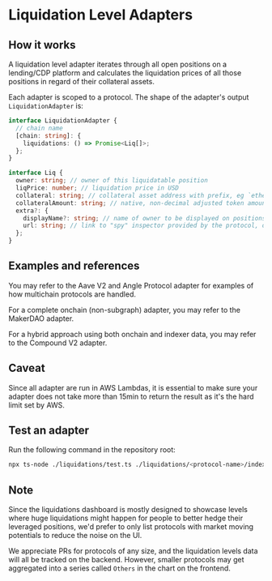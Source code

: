 # Liquidation Level Adapters

## How it works

A liquidation level adapter iterates through all open positions on a lending/CDP platform and calculates the liquidation prices of all those positions in regard of their collateral assets.

Each adapter is scoped to a protocol. The shape of the adapter's output `LiquidationAdapter` is:

```typescript
interface LiquidationAdapter {
  // chain name
  [chain: string]: {
    liquidations: () => Promise<Liq[]>;
  };
}

interface Liq {
  owner: string; // owner of this liquidatable position
  liqPrice: number; // liquidation price in USD
  collateral: string; // collateral asset address with prefix, eg `ethereum:0xC02aaA39b223FE8D0A0e5C4F27eAD9083C756Cc2`
  collateralAmount: string; // native, non-decimal adjusted token amount, eg 1 ETH will be `"1000000000000000000"`
  extra?: {
    displayName?: string; // name of owner to be displayed on positions inspector
    url: string; // link to "spy" inspector provided by the protocol, or blockchain explorer
  };
}
```

## Examples and references

You may refer to the Aave V2 and Angle Protocol adapter for examples of how multichain protocols are handled.

For a complete onchain (non-subgraph) adapter, you may refer to the MakerDAO adapter.

For a hybrid approach using both onchain and indexer data, you may refer to the Compound V2 adapter.

## Caveat

Since all adapter are run in AWS Lambdas, it is essential to make sure your adapter does not take more than 15min to return the result as it's the hard limit set by AWS.

## Test an adapter

Run the following command in the repository root:

```bash
npx ts-node ./liquidations/test.ts ./liquidations/<protocol-name>/index.ts
```

## Note

Since the liquidations dashboard is mostly designed to showcase levels where huge liquidations might happen for people to better hedge their leveraged positions, we'd prefer to only list protocols with market moving potentials to reduce the noise on the UI.

We appreciate PRs for protocols of any size, and the liquidation levels data will all be tracked on the backend. However, smaller protocols may get aggregated into a series called `Others` in the chart on the frontend.
